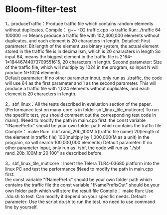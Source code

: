 Bloom-filter-test
=================
1，produceTraffic：Produce traffic file which contains random elements without duplicates.
Compile： g++ -O2 traffic.cpp -o traffic
Run:      ./traffic 64 100000
        ==>       Means produce a traffic file with 102,400,000 elements without duplicates, and each element is 20 characters in length.
        Detailed: First parameter: Bit length of the element use binary system, the actual element stored in the traffic file is in decimalism, which is 20 characters in length
                                   So input 64, means the biggest element in the traffic file is 2^64-1=18446744073709551615, 20 characters in length.
                  Second parameter: Size of the traffic file, which will multiply by 1024 in the program, so input N will produce N*1024 elements  
                  Default parameter: If no other parameter input, only run as ./traffic, the code will use 64 as the first parameter and 1 as the second parameter.
                                     This will produce a traffic file with 1,024 elements without duplicates, and each element is 20 characters in length.
        
2，sbf_linux：All the tests described in evaluation section of the paper. (Performance test on many-core is in folder sbf_linux_tile_muticore)
              To run the specific test, you should comment out the corresponding test code in main().
        !Need to modify the path in main.cpp first:  the const variable "fNamePrefix" should be your own folder path which contains the traffic file 
		    Compile：        make
        Run:             ./sbf rand_20b_100M.tr(traffic file name) 20(length of the element in traffic file) 100(multiply by 1,000,000(M as a unit) in the program, so will search 100,000,000 elements)
        Default parameter: 
                         If no other parameter input, only run as ./sbf, the code will run as "./sbf rand_20b_100M.tr 20 100" as described before.
                        
3，sbf_linux_tile_muticore：Insert the Telera TLR4-03680 platform into the linux PC and test the performance
		    !Need to modify the path in main.cpp first:  
                        the const variable "fNamePrefix" should be your own folder path which contains the traffic file 
                        the const variable "fNamePrefixOut" should be your own folder path which will store the result file 
        Compile：       make
        Run:            Use ./do.sh to test. Can modify it depend on your specific needs.
		    Default parameter:  Use the script do.sh to run the test, no need to use command line by yourself.   
